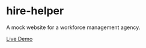 # hire-helper

A mock website for a workforce management agency.

[Live Demo](https://martin-ukhanov.github.io/hire-helper)
